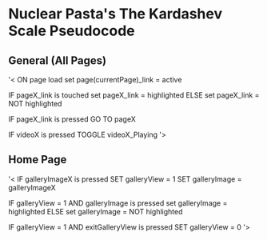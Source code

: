 # Nuclear Pasta's The Kardashev Scale Pseudocode

## General (All Pages)

'<
ON page load 
  set page(currentPage)_link = active

IF pageX_link is touched 
	set pageX_link = highlighted 
ELSE 
	set pageX_link = NOT highlighted

IF pageX_link is pressed 
  GO TO pageX
  
IF videoX is pressed 
	TOGGLE videoX_Playing
'>

## Home Page

'<
IF galleryImageX is pressed 
	SET galleryView = 1 
	SET galleryImage = galleryImageX
  
IF galleryView = 1 AND galleryImage is pressed 
	set galleryImage = highlighted 
ELSE 
	set galleryImage = NOT highlighted
  
IF galleryView = 1 AND exitGalleryView is pressed 
	SET galleryView = 0
'>

